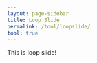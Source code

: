 ```yaml
---
layout: page-sidebar
title: Loop Slide
permalink: /tool/loopslide/
tool: true
---
```


This is loop slide!